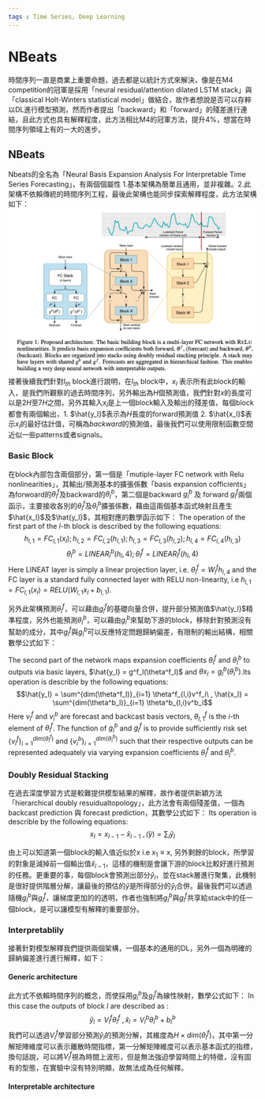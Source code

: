 ```yaml
---
tags : Time Series, Deep Learning
---
```

NBeats
===
時間序列一直是商業上重要命題，過去都是以統計方式來解決，像是在M4 competition的冠軍是採用「neural residual/attention dilated LSTM stack」與「classical Holt-Winters statistical model」做結合，故作者想說是否可以存粹以DL進行模型預測，然而作者提出「backward」和「forward」的殘差進行連結，且此方式也具有解釋程度，此方法相比M4的冠軍方法，提升4%，想當在時間序列領域上有的一大的進步。

## NBeats
Nbeats的全名為「Neural Basis Expansion Analysis For Interpretable Time Series Forecasting」，有兩個個屬性 1.基本架構為簡單且通用，並非複雜。2.此架構不依賴傳統的時間序列工程，最後此架構也能同步探索解釋程度，此方法架構如下：
![](https://github.com/WangJengYun/ML-DL-notes/blob/master/Deep%20Learning/image/Time%20Series/NBeats/NBeats_1.png?raw=true)
接著後續我們針對$l_{th}$ block進行說明，在$l_{th}$ block中，$x_l$ 表示所有此block的輸入，是我們所觀察的過去時間序列，另外輸出為$H$個預測值，我們針對$x$的長度可以是$2H$至$7H$之間，另外其輸入$x_l$是上一個block輸入及輸出的殘差值，每個block都會有兩個輸出，1. $\hat{y_l}$表示為$H$長度的forward預測值 2. $\hat{x_l}$表示$x_l$的最好估計值，可稱為$backward$的預測值，最後我們可以使用限制函數空間近似一些patterns或者signals。

### Basic Block
在block內部包含兩個部分，第一個是「mutiple-layer FC network with Relu nonlinearities」，其輸出/預測基本的擴張係數「basis expansion cofficients」為forwoard的$\theta^f_l$及backward的$\theta^b_l$，第二個是backward $g^b_l$ 及 forward $g^f_l$兩個函示，主要接收各別的$\theta^f_l$及$\theta^b_l$擴張係數，藉由這兩個基本函式映射且產生$\hat{x_l}$及$\hat{y_l}$，其相對應的數學函示如下：
The operation of the first part of the $l$-th block is described by the following equations:
$$h_{l,1} = FC_{l,1}(x_l);h_{l,2} = FC_{l,2}(h_{l,1});h_{l,3} = FC_{l,3}(h_{l,2});h_{l,4} = FC_{l,4}(h_{l,3})$$
$$\theta^b_{l}=LINEAR^b_{l}(h_l,4);\theta^f_{l}=LINEAR^f_{l}(h_l,4)$$
Here LINEAT layer is simply a linear projection layer, i.e. $\theta^f_l=W^f_lh_{l,4}$ and the FC layer is a standard fully connected layer with RELU non-linearity, i.e $h_{l,1} = FC_{l,1}(x_l) = RELU(W_{l,1}x_l+b_{l,1})$.

另外此架構預測$\theta^f_l$，可以藉由$g^f_l$的基礎向量合併，提升部分預測值$\hat{y_l}$精準程度，另外也能預測$\theta^b_l$，可以藉由$g^b_l$來幫助下游的block，移除針對預測沒有幫助的成分，其中$g^f_l$與$g^b_l$可以反應特定問題歸納偏差，有限制的輸出結構，相關數學公式如下：

The second part of the network maps expansion coefficients $\theta^f_l$ and $\theta^b_l$ to outputs via basic layers, $\hat{y_l} = g^f_l(\theta^f_l)$ and $\theta{x_l} = g^b_l(\theta^b_l)$.Its operation is describle by the following equations:
$$\hat{y_l} = \sum^{dim(\theta^f_l)}_{i=1} \theta^f_{l,i}v^f_i\  , \hat{x_l} = \sum^{dim(\theta^b_l)}_{i=1} \theta^b_{l,i}v^b_i$$
Here $v_i^f$ and $v^b_i$ are forecast and backcast basis vectors, $\theta^f_{l,1}$ is the $i$-th element of $\theta^f_l$. The function of $g^b_l$ and $g^f_l$ is to provide sufficiently risk set $\{v_i^f\}^{dim(\theta^f_l)}_{i=1}$ and $\{v_i^b\}^{dim(\theta^b_l)}_{i=1}$ such that their respective outputs can be represented adequately via varying expansion coefficients $\theta^f_l$ and $\theta^b_l$.
### Doubly Residual Stacking
在過去深度學習方式是較難提供模型結果的解釋，故作者提供新穎方法「hierarchical doubly resuidualtopology」，此方法會有兩個殘差值，一個為backcast prediction 與 forecast prediction，其數學公式如下：
Its operation is describle by the following equations:
$$x_l = x_{l-1}-\hat{x}_{l-1}\  , \hat(y)=\sum_l\hat{y}_l$$

由上可以知道第一個block的輸入值近似於$x$ i.e $x_1 \equiv x$, 另外剩餘的block，所學習的對象是減掉前一個輸出值$\hat{x}_{l-1}$，這樣的機制是會讓下游的block比較好進行預測的任務。更重要的事，每個block會預測出部分$\hat{y}_l$，並在stack層進行聚集，此機制是很好提供階層分解，讓最後的預估的$\hat{y}$是所得部分的$\hat{y}_l$合併。最後我們可以透過隨機$g^b_l$與$g^f_l$，讓梯度更加的的透明，作者也強制將$g^b_l$與$g^f_l$共享給stack中的任一個block，是可以讓模型有解釋的重要部分。
### Interpretablily
接著針對模型解釋我們提供兩個架構，一個基本的通用的DL，另外一個為明確的歸納偏差進行進行解釋，如下：
#### Generic architecture
此方式不依賴時間序列的概念，而使採用$g^b_l$及$g^f_l$為線性映射，數學公式如下：
In this case the outputs of block $l$ are described as :
$$\hat{y}_l=V^f_l\theta^f_l\  , \hat{x}_l=V^b_l\theta^b_l + b^b_l$$
我們可以透過$V^f_l$學習部分預測$\hat{y}_l$的預測分解，其維度為$H \times dim(\theta^f_l)$，其中第一分解矩陣維度可以表示離散時間指標，第一分解矩陣維度可以表示基本函式的指標，換句話說，可以將$V^f_l$視為時間上波形，但是無法強迫學習時間上的特徵，沒有固有的型態，在實驗中沒有特別明顯，故無法成為任何解釋。
#### Interpretable architecture 
